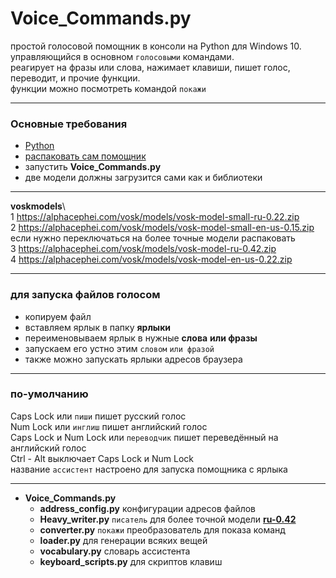 # Voice_Commands.py

простой голосовой помощник в консоли на Python для Windows 10.   
управляющийся в основном `голосовыми` командами.   
реагирует на фразы или слова, нажимает клавиши, пишет голос, переводит, и прочие функции.  
функции можно посмотреть командой `покажи`
<hr>

### Основные требования

* [Python](https://www.python.org/downloads/release/python-3113/)
* [распаковать сам помощник](https://github.com/Rimtex/Voice_Commands.py/archive/refs/heads/master.zip)
* запустить **Voice_Commands.py** 
* две модели должны загрузится сами как и библиотеки  

<hr>

  **voskmodels**\   
   1 https://alphacephei.com/vosk/models/vosk-model-small-ru-0.22.zip  
   2 https://alphacephei.com/vosk/models/vosk-model-small-en-us-0.15.zip  
   если нужно переключаться на более точные модели распаковать  
   3 https://alphacephei.com/vosk/models/vosk-model-ru-0.42.zip   
   4 https://alphacephei.com/vosk/models/vosk-model-en-us-0.22.zip  

<hr>

### для запуска файлов голосом

* копируем файл
* вставляем ярлык в папку **ярлыки**
* переименовываем ярлык в нужные **слова** **или фразы**
* запускаем его устно этим `словом` `или фразой`
* также можно запускать ярлыки адресов браузера
<hr>

### по-умолчанию

Caps Lock или `пиши` пишет русский голос  
Num Lock или `инглиш` пишет английский голос  
Caps Lock и Num Lock или `переводчик` пишет переведённый на английский голос  
Ctrl - Alt выключает Caps Lock и Num Lock  
название `ассистент` настроено для запуска помощника с ярлыка 
<hr>

* **Voice_Commands.py**
    * **address_config.py**        конфигурации адресов файлов
    * **Heavy_writer.py**          `писатель` для более точной модели **[ru-0.42](https://alphacephei.com/vosk/models/vosk-model-ru-0.42.zip)**
    * **converter.py**             `покажи` преобразователь для показа команд
    * **loader.py**                для генерации всяких вещей
    * **vocabulary.py**            словарь ассистента
    * **keyboard_scripts.py**      для скриптов клавиш

